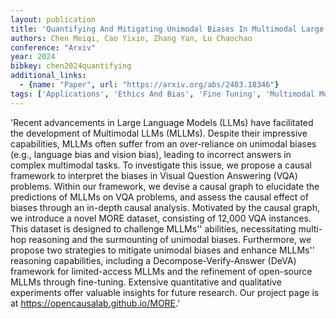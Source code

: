 ```yaml
---
layout: publication
title: 'Quantifying And Mitigating Unimodal Biases In Multimodal Large Language Models: A Causal Perspective'
authors: Chen Meiqi, Cao Yixin, Zhang Yan, Lu Chaochao
conference: "Arxiv"
year: 2024
bibkey: chen2024quantifying
additional_links:
  - {name: "Paper", url: "https://arxiv.org/abs/2403.18346"}
tags: ['Applications', 'Ethics And Bias', 'Fine Tuning', 'Multimodal Models', 'Pretraining Methods', 'Tools', 'Training Techniques']
---
```

'Recent advancements in Large Language Models (LLMs) have facilitated the development of Multimodal LLMs (MLLMs). Despite their impressive capabilities, MLLMs often suffer from an over-reliance on unimodal biases (e.g., language bias and vision bias), leading to incorrect answers in complex multimodal tasks. To investigate this issue, we propose a causal framework to interpret the biases in Visual Question Answering (VQA) problems. Within our framework, we devise a causal graph to elucidate the predictions of MLLMs on VQA problems, and assess the causal effect of biases through an in-depth causal analysis. Motivated by the causal graph, we introduce a novel MORE dataset, consisting of 12,000 VQA instances. This dataset is designed to challenge MLLMs'' abilities, necessitating multi-hop reasoning and the surmounting of unimodal biases. Furthermore, we propose two strategies to mitigate unimodal biases and enhance MLLMs'' reasoning capabilities, including a Decompose-Verify-Answer (DeVA) framework for limited-access MLLMs and the refinement of open-source MLLMs through fine-tuning. Extensive quantitative and qualitative experiments offer valuable insights for future research. Our project page is at https://opencausalab.github.io/MORE.'
